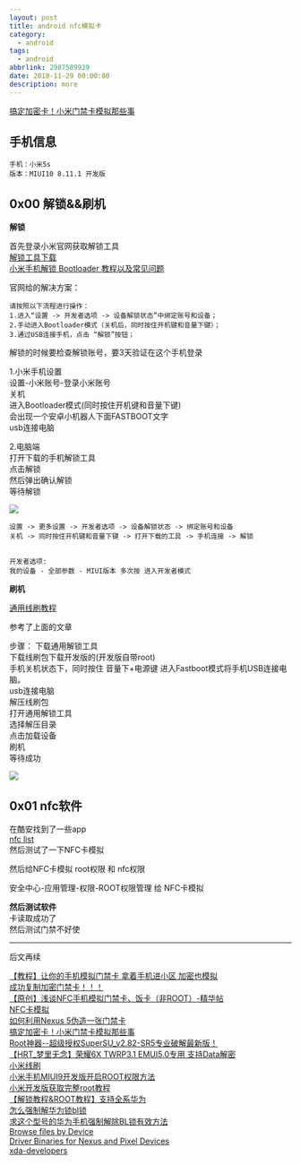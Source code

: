 ```yaml
---
layout: post
title: android nfc模拟卡
category: 
  - android
tags: 
  - android
abbrlink: 2987589929
date: 2018-11-29 00:00:00
description: more
---
```


[搞定加密卡！小米门禁卡模拟那些事](http://bbs.xiaomi.cn/t-30553502-1-o1)  

## 手机信息

	手机：小米5s
	版本：MIUI10 8.11.1 开发版

## 0x00 解锁&&刷机

**解锁**  

首先登录小米官网获取解锁工具  
[解锁工具下载](https://unlock.update.miui.com)  
[小米手机解锁 Bootloader 教程以及常见问题](http://www.miui.com/thread-3367802-1-1.html)  

官网给的解决方案： 

	请按照以下流程进行操作：
	1.进入“设置 -> 开发者选项 -> 设备解锁状态”中绑定账号和设备；
	2.手动进入Bootloader模式（关机后，同时按住开机键和音量下键）；
	3.通过USB连接手机，点击 “解锁”按钮；
 

解锁的时候要检查解锁账号，要3天验证在这个手机登录  

1.小米手机设置  
设置-小米账号-登录小米账号  
关机  
进入Bootloader模式(同时按住开机键和音量下键)  
会出现一个安卓小机器人下面FASTBOOT文字  
usb连接电脑  

2.电脑端  
打开下载的手机解锁工具  
点击解锁  
然后弹出确认解锁  
等待解锁  

![](https://coding.net/u/tea9/p/image/git/raw/master/blog_img/25/01.png)




	设置 -> 更多设置 -> 开发者选项 -> 设备解锁状态 -> 绑定账号和设备  
	关机 -> 同时按住开机键和音量下键 -> 打开下载的工具 -> 手机连接 -> 解锁 


	开发者选项:
	我的设备 - 全部参数 - MIUI版本 多次按 进入开发者模式  



**刷机**  

[通用线刷教程](http://www.miui.com/shuaji-393.html)  

参考了上面的文章  

步骤：
下载通用解锁工具  
下载线刷包下载开发版的(开发版自带root)   
手机关机状态下，同时按住 音量下+电源键 进入Fastboot模式将手机USB连接电脑。  
usb连接电脑  
解压线刷包  
打开通用解锁工具  
选择解压目录  
点击加载设备  
刷机  
等待成功  

![](https://coding.net/u/tea9/p/image/git/raw/master/blog_img/25/02.png)

## 0x01 nfc软件
在酷安找到了一些app  
[nfc list](https://www.coolapk.com/search?q=nfc)  
然后测试了一下NFC卡模拟  

然后给NFC卡模拟 root权限 和 nfc权限  

安全中心-应用管理-权限-ROOT权限管理 给 NFC卡模拟  

**然后测试软件**  
卡读取成功了  
然后测试门禁不好使  

---

后文再续

[【教程】让你的手机模拟门禁卡 拿着手机进小区 加密也模拟](http://www.miui.com/thread-5869303-1-1.html)  
[成功复制加密门禁卡！！！](http://tieba.baidu.com/p/5759500931)  
[【原创】浅谈NFC手机模拟门禁卡、饭卡（非ROOT）-精华帖](https://club.huawei.com/thread-12231900-1-1.html)  
[NFC卡模拟](https://www.coolapk.com/apk/com.yuanwofei.cardemulator)  
[如何利用Nexus 5伪造一张门禁卡](https://www.freebuf.com/geek/80368.html)  
[搞定加密卡！小米门禁卡模拟那些事](http://www.jinciwei.cn/f268134.html)  
[Root神器--超级授权SuperSU_v2.82-SR5专业破解最新版！](https://club.huawei.com/thread-14272732-1-1.html)  
[【HRT_梦里无念】荣耀6X TWRP3.1 EMUI5.0专用 支持Data解密](https://club.huawei.com/forum.php?mod=viewthread&tid=12832132)  
[小米线刷](http://www.miui.com/shuaji-393.html)  
[小米手机MIUI9开发版开启ROOT权限方法](https://jingyan.baidu.com/article/a3a3f8112501e38da3eb8a65.html)  
[小米开发版获取完整root教程](http://www.miui.com/thread-8282972-1-1.html)  
[【解锁教程&ROOT教程】支持全系华为](https://blog.csdn.net/xCnhYKoHj3eK/article/details/79016306)  
[怎么强制解华为锁bl锁](https://jingyan.baidu.com/article/363872ec7246e36e4ba16f24.html)  
[求这个型号的华为手机强制解除BL锁有效方法](https://www.52pojie.cn/thread-780859-1-1.html)  
[Browse files by Device](http://downloadandroidrom.com/)  
[Driver Binaries for Nexus and Pixel Devices](https://developers.google.com/android/drivers)  
[xda-developers](https://www.xda-developers.com/)  